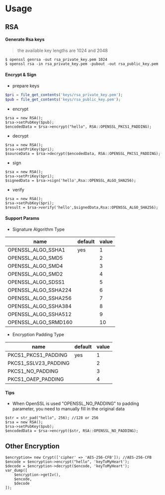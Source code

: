 # Usage

## RSA

#### Generate Rsa keys

> the available key lengths are 1024 and 2048

```
$ openssl genrsa -out rsa_private_key.pem 1024
$ openssl rsa -in rsa_private_key.pem -pubout -out rsa_public_key.pem
```


#### Encrypt & Sign

- prepare keys

```php
$pri = file_get_contents('keys/rsa_private_key.pem');
$pub = file_get_contents('keys/rsa_public_key.pem');
```
- encrypt

``` 
$rsa = new RSA();
$rsa->setPubKey($pub);
$encodedData = $rsa->encrypt("hello", RSA::OPENSSL_PKCS1_PADDING);
```

- decrypt

```
$rsa = new RSA();
$rsa->setPriKey($pri);
$sourceData = $rsa->decrypt($encodedData, RSA::OPENSSL_PKCS1_PADDING);
```

- sign

```
$rsa = new RSA();
$rsa->setPriKey($pri);
$signedData = $rsa->sign('hello',Rsa::OPENSSL_ALGO_SHA256);
```


- verify

```
$rsa = new RSA();
$rsa->setPubKey($pri);
$result = $rsa->verify('hello',$signedData,Rsa::OPENSSL_ALGO_SHA256);
```

#### Support Params

- Signature Algorithm Type

| name | default |value |
|------|-------|-------|
|OPENSSL_ALGO_SSHA1 | yes | 1 |
|OPENSSL_ALGO_SMD5 | | 2 |
|OPENSSL_ALGO_SMD4 | | 3 |
|OPENSSL_ALGO_SMD2 | | 4 |
|OPENSSL_ALGO_SDSS1 | | 5|
|OPENSSL_ALGO_SSHA224 | | 6 |
|OPENSSL_ALGO_SSHA256 | | 7 |
|OPENSSL_ALGO_SSHA384 | | 8  |
|OPENSSL_ALGO_SSHA512 | | 9 |
|OPENSSL_ALGO_SRMD160 | | 10 |

- Encryption Padding Type

| name | default | value |
|------|-------|-------|
| PKCS1_PKCS1_PADDING | yes | 1 |
| PKCS1_SSLV23_PADDING | | 2 |
| PKCS1_NO_PADDING |  | 3 |
| PKCS1_OAEP_PADDING | | 4 |

#### Tips

- When OpenSSL is used "OPENSSL_NO_PADDING" to padding parameter, you need to manually fill in the original data

``` 
$str = str_pad("hello", 256); //128 or 256 
$rsa = new RSA();
$rsa->setPubKey($pub);
$encodedData = $rsa->encrypt($str, RSA::OPENSSL_NO_PADDING);
```

## Other Encryption

```
$encryption= new Crypt(['cipher' => 'AES-256-CFB']); //AES-256-CFB
$encode = $encryption->encrypt("hello", 'keyToMyHeart');
$decode = $encryption->decrypt($encode, 'keyToMyHeart');
var_dump([
    $encryption->getIv(),
    $encode,
    $decode
]);
```
